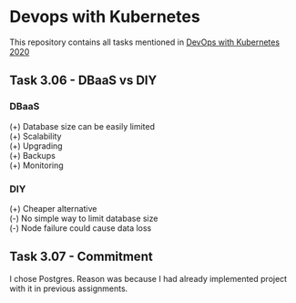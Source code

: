 # Devops with Kubernetes

This repository contains all tasks mentioned in [DevOps with Kubernetes 2020](https://devopswithkubernetes.com)

## Task 3.06 - DBaaS vs DIY

### DBaaS

(+) Database size can be easily limited  
(+) Scalability  
(+) Upgrading  
(+) Backups  
(+) Monitoring

### DIY

(+) Cheaper alternative  
(-) No simple way to limit database size  
(-) Node failure could cause data loss

## Task 3.07 - Commitment

I chose Postgres. Reason was because I had already implemented project with it in previous assignments. 